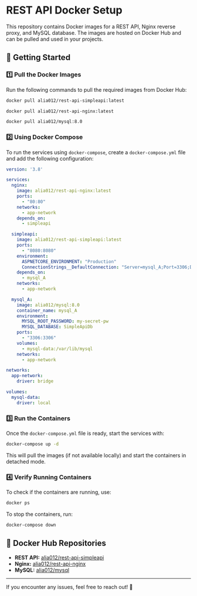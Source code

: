 # REST API Docker Setup

This repository contains Docker images for a REST API, Nginx reverse proxy, and MySQL database. The images are hosted on Docker Hub and can be pulled and used in your projects.

## 🚀 Getting Started

### **1️⃣ Pull the Docker Images**
Run the following commands to pull the required images from Docker Hub:

```sh
docker pull alia012/rest-api-simpleapi:latest

docker pull alia012/rest-api-nginx:latest

docker pull alia012/mysql:8.0
```

### **2️⃣ Using Docker Compose**
To run the services using `docker-compose`, create a `docker-compose.yml` file and add the following configuration:

```yaml
version: '3.8'

services:
  nginx:
    image: alia012/rest-api-nginx:latest
    ports:
      - "80:80"
    networks:
      - app-network
    depends_on:
      - simpleapi

  simpleapi:
    image: alia012/rest-api-simpleapi:latest
    ports:
      - "8080:8080"
    environment:
      ASPNETCORE_ENVIRONMENT: "Production"
      ConnectionStrings__DefaultConnection: "Server=mysql_A;Port=3306;Database=SimpleApiDb;User=root;Password=my-secret-pw;"
    depends_on:
      - mysql_A
    networks:
      - app-network

  mysql_A:
    image: alia012/mysql:8.0
    container_name: mysql_A
    environment:
      MYSQL_ROOT_PASSWORD: my-secret-pw
      MYSQL_DATABASE: SimpleApiDb
    ports:
      - "3306:3306"
    volumes:
      - mysql-data:/var/lib/mysql
    networks:
      - app-network

networks:
  app-network:
    driver: bridge

volumes:
  mysql-data:
    driver: local
```

### **3️⃣ Run the Containers**
Once the `docker-compose.yml` file is ready, start the services with:

```sh
docker-compose up -d
```

This will pull the images (if not available locally) and start the containers in detached mode.

### **4️⃣ Verify Running Containers**
To check if the containers are running, use:

```sh
docker ps
```

To stop the containers, run:

```sh
docker-compose down
```

## 🔗 Docker Hub Repositories
- **REST API:** [alia012/rest-api-simpleapi](https://hub.docker.com/r/alia012/rest-api-simpleapi)
- **Nginx:** [alia012/rest-api-nginx](https://hub.docker.com/r/alia012/rest-api-nginx)
- **MySQL:** [alia012/mysql](https://hub.docker.com/r/alia012/mysql)

---

If you encounter any issues, feel free to reach out! 🚀

